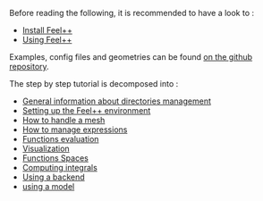 Before reading the following, it is recommended to have a look to :

- [Install Feel++](../GettingStarted/download.md)
- [Using Feel++](../GettingStarted/compiling.md)

Examples, config files and geometries can be found [on the github repository](https://github.com/feelpp/feelpp-book/tree/master/Tutorial/code).

The step by step tutorial is decomposed into :   
- [General information about directories management](01-OutputDirectories.md)
- [Setting up the Feel++ environment](02-SettingUpEnvironment.md)
- [How to handle a mesh](03-LoadingMesh.md)
- [How to manage expressions](04-UsingExpressions.md)
- [Functions evaluation](05-EvaluatingFunctions.md)
- [Visualization](06-VisualizingFunctions.md)
- [Functions Spaces](07-SpaceElements.md)
- [Computing integrals](08-ComputingIntegrals.md)
- [Using a backend](09-UsingBackend.md)
- [using a model](10-Model.md)

